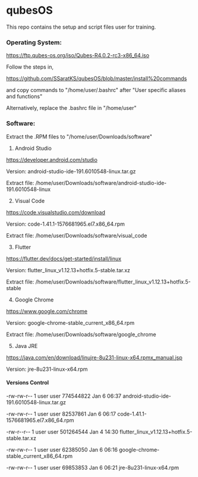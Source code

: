 # qubesOS

This repo contains the setup and script files user for training.

### Operating System:

https://ftp.qubes-os.org/iso/Qubes-R4.0.2-rc3-x86_64.iso

Follow the steps in, 

https://github.com/SSaratKS/qubesOS/blob/master/install%20commands 

and copy commands to "/home/user/.bashrc" after "User specific aliases and functions"

Alternatively, replace the .bashrc file in "/home/user"

### Software:

Extract the .RPM files to "/home/user/Downloads/software"

1. Android Studio

https://developer.android.com/studio

Version: android-studio-ide-191.6010548-linux.tar.gz

Extract file: /home/user/Downloads/software/android-studio-ide-191.6010548-linux

2. Visual Code

https://code.visualstudio.com/download

Version: code-1.41.1-1576681965.el7.x86_64.rpm

Extract file: /home/user/Downloads/software/visual_code

3. Flutter

https://flutter.dev/docs/get-started/install/linux

Version: flutter_linux_v1.12.13+hotfix.5-stable.tar.xz

Extract file: /home/user/Downloads/software/flutter_linux_v1.12.13+hotfix.5-stable

4. Google Chrome

https://www.google.com/chrome

Version: google-chrome-stable_current_x86_64.rpm

Extract file: /home/user/Downloads/software/google_chrome

5. Java JRE

https://java.com/en/download/linujre-8u231-linux-x64.rpmx_manual.jsp

Version: jre-8u231-linux-x64.rpm

#### Versions Control

-rw-rw-r-- 1 user user 774544822 Jan  6 06:37 android-studio-ide-191.6010548-linux.tar.gz

-rw-rw-r-- 1 user user  82537861 Jan  6 06:17 code-1.41.1-1576681965.el7.x86_64.rpm

-rw-r--r-- 1 user user 501264544 Jan  4 14:30 flutter_linux_v1.12.13+hotfix.5-stable.tar.xz

-rw-rw-r-- 1 user user  62385050 Jan  6 06:16 google-chrome-stable_current_x86_64.rpm

-rw-rw-r-- 1 user user  69853853 Jan  6 06:21 jre-8u231-linux-x64.rpm
